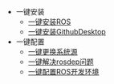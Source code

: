 - 一键安装
    - [一键安装ROS](install/安装ROS.md)
    - [一键安装GithubDesktop](install/安装GithubDesktop.md)
- 一键配置
    - [一键更换系统源](config/配置系统源.md)
    - [一键解决rosdep问题](config/配置rosdep.md)
    - [一键配置ROS开发环境](config/配置ROS环境.md)
